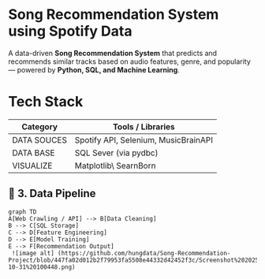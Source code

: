 # Song Recommendation System using Spotify Data 
A data-driven **Song Recommendation System** that predicts and recommends similar tracks based on audio features, genre, and popularity — powered by **Python, SQL, and Machine Learning**.

# Tech Stack 
|Category| Tools / Libraries|
|--------|-----------------|
|DATA SOUCES| Spotify API, Selenium, MusicBrainAPI|
|DATA BASE  | SQL Sever (via pydbc)|
|VISUALIZE  | Matplotlib\ SearnBorn|
## 🧱 3. Data Pipeline

```mermaid
graph TD
A[Web Crawling / API] --> B[Data Cleaning]
B --> C[SQL Storage]
C --> D[Feature Engineering]
D --> E[Model Training]
E --> F[Recommendation Output]
 ![image alt] (https://github.com/hungdata/Song-Recommendation-Project/blob/447fa02d012b2f79953fa5508e44332d42452f3c/Screenshot%202025-10-31%20100448.png)
